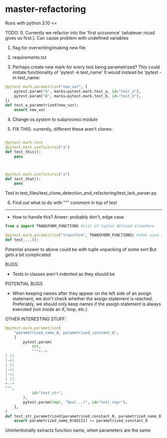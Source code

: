 # master-refactoring


Runs with python 3.10 <=


TODO:
0. Currently we refactor into the 'first occurence' (whatever nicad gives us first.). Can cause problem with undefined variables

1. flag for overwriting/making new file

2. requirements.txt

3. Perhaps create new mark for every test being parametrized? 
This could imitate functionality of 'pytest -k test_name'
It would instead be 'pytest -m test_name:
```python
@pytest.mark.parametrize("new_var", [
    pytest.param("A", marks=pytest.mark.test_a, id="test_a"),
    pytest.param("B", marks=pytest.mark.test_b, id="test_b"),
])
def test_a_parametrized(new_var):
    assert new_var
```

4. Change os.system to subprocess module

5. FIX THIS: currently, different these aren't clones:
```python

@pytest.mark.test
@pytest.mark.usefixtures("a")
def test_this():
    pass



@pytest.mark.usefixtures("a")
def test_that():
    pass    

```
Test in test_files/test_clone_detection_and_refactoring/test_lark_parser.py


6. Find out what to do with """ comment in top of test
-------------------------------------------------------------------------------------------


- How to handle this? Anwer: probably don't, edge case
```python
from a import TRANSFORM_FUNCTIONS #list of tuples defined elsewhere

@pytest.mark.parametrize("transform", TRANSFORM_FUNCTIONS) #then used in annotation
def test_...():
```
Potential answer to above could be with tuple unpacking of some sort
But gets a bit complicated


BUGS:

- Tests in classes aren't indented as they should be

POTENTIAL BUGS

- When keeping names after they appear on the left side of an assign statement, we don't check whether the assign statement is reached. Preferably, we should only keep names if the assign statement is always executed (not inside an if, loop, etc.)  



OTHER INTERESTING STUFF:

```python
@pytest.mark.parametrize(
    "parametrized_name_0, parametrized_constant_0",
    [
        pytest.param(
            str,
            """+--+
| ||
|-+|
| ||
|-+|
|-+|
| ||
+--+
""",
            id="test_str",
        ),
        pytest.param(repr, "Box(...)", id="test_repr"),
    ],
)
def test_str_parametrized(parametrized_constant_0, parametrized_name_0):
    assert parametrized_name_0(ASCII) == parametrized_constant_0
```
Unintentionally extracts function name, when parameters are the same